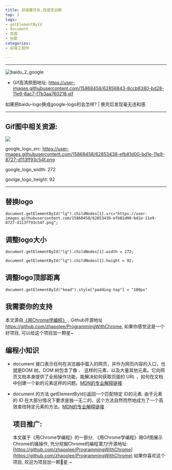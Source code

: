 ```yaml
---
title: 前端要开车,百度变谷歌
top: 3
tags:
- getElementById
- document
- 百度
- 谷歌
categories:
- 前端工程师

---
```


------


![baidu_2_google](https://www.v2fy.com/asset/0i/ProgrammingWithChrome/docs/baidu_2_google.assets/62856847-8e954700-bd28-11e9-8797-76e014ce06d3.gif)

<!-- more -->

- Gif高清原图地址: https://user-images.githubusercontent.com/15868458/62856843-8ccb8380-bd28-11e9-8ac7-f7b3aa760218.gif

如果把baidu-logo换成google-logo的会怎样?  | 换完后发现毫无违和感

---



## Gif图中相关资源:



![](https://www.v2fy.com/asset/0i/ProgrammingWithChrome/docs/baidu_2_google.assets/62853438-efb81d00-bd1e-11e9-8727-d113ff93c54f.png)



google_logo_src:  https://user-images.githubusercontent.com/15868458/62853438-efb81d00-bd1e-11e9-8727-d113ff93c54f.png



google_logo_width: 272

goolge_logo_height: 92

---



## 替换logo

```
document.getElementById("lg").childNodes[1].src="https://user-images.githubusercontent.com/15868458/62853438-efb81d00-bd1e-11e9-8727-d113ff93c54f.png";
```

## 调整logo大小

```
document.getElementById("lg").childNodes[1].width = 272;
```



```
document.getElementById("lg").childNodes[1].height = 92;
```

##  调整logo顶部距离

```
document.getElementById("head").style["padding-top"] = "100px"
```

## 我需要你的支持

本文源自[《用Chrome学编程》](https://github.com/zhaoolee/ProgrammingWithChrome) , Github开源地址 https://github.com/zhaoolee/ProgrammingWithChrome, 如果你感觉这是一个好项目, 可以给这个项目加一颗星~


## 编程小知识

- document 接口表示任何在浏览器中载入的网页，并作为网页内容的入口，也就是DOM 树。DOM 树包含了像 <body> 、<table> 这样的元素，以及大量其他元素。它向网页文档本身提供了全局操作功能，能解决如何获取页面的 URL ，如何在文档中创建一个新的元素这样的问题。[MDN的专业解释链接](https://developer.mozilla.org/zh-CN/docs/Web/API/Document)

- document 的方法 getElementById()返回一个匹配特定 ID的元素. 由于元素的 ID 在大部分情况下要求是独一无二的，这个方法自然而然地成为了一个高效查找特定元素的方法。[MDN的专业解释链接](https://developer.mozilla.org/zh-CN/docs/Web/API/Document/getElementById)


## 项目推广:
本文属于《用Chrome学编程》的一部分, 《用Chrome学编程》用Gif图展示Chrome的骚操作, 充分挖掘Chrome的编程潜力!开源地址: [https://github.com/zhaoolee/ProgrammingWithChrome](https://github.com/zhaoolee/ProgrammingWithChrome)  如果你喜欢这个项目, 欢迎为项目加一颗🌟星 ~